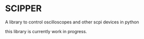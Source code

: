 # SCIPPER
A library to control oscilloscopes and other scpi devices in python

this library is currently work in progress.
